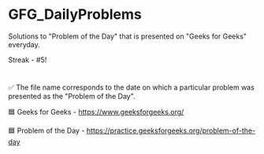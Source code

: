 # GFG_DailyProblems
Solutions to "Problem of the Day" that is presented on "Geeks for Geeks" everyday.

Streak - #5!
#
✅ The file name corresponds to the date on which a particular problem was presented as the "Problem of the Day".

🟦 Geeks for Geeks - https://www.geeksforgeeks.org/

🟦 Problem of the Day - https://practice.geeksforgeeks.org/problem-of-the-day
#